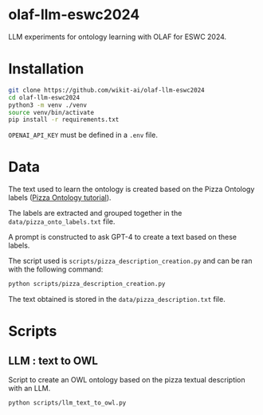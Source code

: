 # olaf-llm-eswc2024

LLM experiments for ontology learning with OLAF for ESWC 2024.

# Installation

```bash
git clone https://github.com/wikit-ai/olaf-llm-eswc2024
cd olaf-llm-eswc2024
python3 -m venv ./venv
source venv/bin/activate
pip install -r requirements.txt
```

``OPENAI_API_KEY`` must be defined in a ``.env`` file.

# Data

The text used to learn the ontology is created based on the Pizza Ontology labels ([Pizza Ontology tutorial](https://github.com/owlcs/pizza-ontology/tree/master)). 

The labels are extracted and grouped together in the ``data/pizza_onto_labels.txt`` file. 

A prompt is constructed to ask GPT-4 to create a text based on these labels. 

The script used is ``scripts/pizza_description_creation.py`` and can be ran with the following command:

```bash
python scripts/pizza_description_creation.py
```

The text obtained is stored in the ``data/pizza_description.txt`` file.

# Scripts

## LLM : text to OWL

Script to create an OWL ontology based on the pizza textual description with an LLM.

```bash
python scripts/llm_text_to_owl.py
```